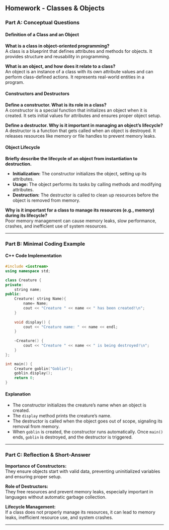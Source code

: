 ## Homework - Classes & Objects


### Part A: Conceptual Questions

#### **Definition of a Class and an Object**

**What is a class in object-oriented programming?**  
A class is a blueprint that defines attributes and methods for objects. It provides structure and reusability in programming.

**What is an object, and how does it relate to a class?**  
An object is an instance of a class with its own attribute values and can perform class-defined actions. It represents real-world entities in a program.

#### **Constructors and Destructors**

**Define a constructor. What is its role in a class?**  
A constructor is a special function that initializes an object when it is created. It sets initial values for attributes and ensures proper object setup.

**Define a destructor. Why is it important in managing an object’s lifecycle?**  
A destructor is a function that gets called when an object is destroyed. It releases resources like memory or file handles to prevent memory leaks.


#### **Object Lifecycle**

**Briefly describe the lifecycle of an object from instantiation to destruction.**

- **Initialization:** The constructor initializes the object, setting up its attributes.
- **Usage:** The object performs its tasks by calling methods and modifying attributes.
- **Destruction:** The destructor is called to clean up resources before the object is removed from memory.

**Why is it important for a class to manage its resources (e.g., memory) during its lifecycle?**  
Poor memory management can cause memory leaks, slow performance, crashes, and inefficient use of system resources.

---

### Part B: Minimal Coding Example


#### **C++ Code Implementation**

```cpp
#include <iostream>
using namespace std;

class Creature {
private:
    string name;
public:
    Creature( string Name){
        name= Name;
        cout << "Creature " << name << " has been created!\n";
    }
    
    void display() {
        cout << "Creature name: " << name << endl;
    }
    
    ~Creature() {
        cout << "Creature " << name << " is being destroyed!\n";
    }
};

int main() {
    Creature goblin("Goblin");
    goblin.display();
    return 0;
}
```

#### **Explanation**

- The constructor initializes the creature’s name when an object is created.
- The `display` method prints the creature’s name.
- The destructor is called when the object goes out of scope, signaling its removal from memory.
- When `goblin` is created, the constructor runs automatically. Once `main()` ends, `goblin` is destroyed, and the destructor is triggered.

---

### Part C: Reflection & Short-Answer


**Importance of Constructors:**  
They ensure objects start with valid data, preventing uninitialized variables and ensuring proper setup.

**Role of Destructors:**  
They free resources and prevent memory leaks, especially important in languages without automatic garbage collection.

**Lifecycle Management:**  
If a class does not properly manage its resources, it can lead to memory leaks, inefficient resource use, and system crashes.

---


